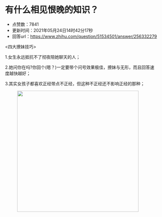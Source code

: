# 有什么相见恨晚的知识？
- 点赞数：7841
- 更新时间：2021年05月24日14时42分17秒
- 回答url：https://www.zhihu.com/question/51534501/answer/256332279
<body>
 <p data-pid="rwAWNHpg">&lt;四大撩妹技巧&gt;</p>
 <p data-pid="OpdYZ7PJ">1.女生永远抵抗不了彻夜陪她聊天的人；</p>
 <p data-pid="SMop80sd">2.她问你在吗?你回个(嗯？)一定要带个问号效果极佳，撩妹与无形，而且回答速度越快越好；</p>
 <p data-pid="iYM9PlQA">3.其实女孩子都喜欢正经带点不正经，但这种不正经还不影响正经的那种；</p>
 <figure data-size="normal">
  <img src="https://picx.zhimg.com/50/v2-d8b0c553636120f3abca0ae9abb02ccf_720w.gif?source=1940ef5c" data-rawwidth="400" data-rawheight="328" data-size="normal" data-caption="" data-original-token="v2-d8b0c553636120f3abca0ae9abb02ccf" data-thumbnail="https://picx.zhimg.com/50/v2-d8b0c553636120f3abca0ae9abb02ccf_720w.jpg?source=1940ef5c" class="content_image" width="400">
 </figure>
 <p></p>
 <p></p>
</body>